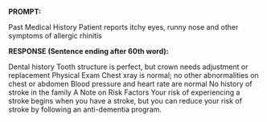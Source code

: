 **PROMPT:**

Past Medical History Patient reports itchy eyes, runny nose and other symptoms of allergic rhinitis

**RESPONSE (Sentence ending after 60th word):**

Dental history Tooth structure is perfect, but crown needs adjustment or replacement  Physical Exam Chest xray is normal; no other abnormalities on chest or abdomen  Blood pressure and heart rate are normal  No history of stroke in the family   A Note on Risk Factors  Your risk of experiencing a stroke begins when you have a stroke, but you can reduce your risk of stroke by following an anti-dementia program. 